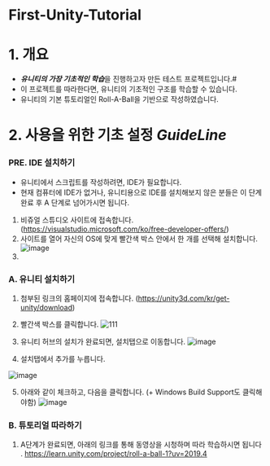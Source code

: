 # First-Unity-Tutorial
# 1. 개요 
- ***유니티의 가장 기초적인 학습***을 진행하고자 만든 테스트 프로젝트입니다.#
- 이 프로젝트를 따라한다면, 유니티의 기초적인 구조를 학습할 수 있습니다. 
- 유니티의 기본 튜토리얼인 Roll-A-Ball을 기반으로 작성하였습니다. 

# 2. 사용을 위한 기초 설정  ***GuideLine***

### PRE. IDE 설치하기
- 유니티에서 스크립트를 작성하려면, IDE가 필요합니다.
- 현재 컴퓨터에 IDE가 없거나, 유니티용으로 IDE를 설치해보지 않은 분들은 이 단계 완료 후 A 단계로 넘어가시면 됩니다. 
1. 비쥬얼 스튜디오 사이트에 접속합니다. (https://visualstudio.microsoft.com/ko/free-developer-offers/)
2. 사이트를 열어 자신의 OS에 맞게 빨간색 박스 안에서 한 개를 선택해 설치합니다. 
![image](https://user-images.githubusercontent.com/68228162/161474083-de8d5ea3-ea26-49a6-aec6-76a6c4b057e8.png)
3. 



### A. 유니티 설치하기  
1. 첨부된 링크의 홈페이지에 접속합니다. (https://unity3d.com/kr/get-unity/download)
2. 빨간색 박스를 클릭합니다.
![111](https://user-images.githubusercontent.com/68228162/161473622-51dc819d-dec0-40aa-b624-6c2a192abaa5.png)


3. 유니티 허브의 설치가 완료되면, 설치탭으로 이동합니다.
![image](https://user-images.githubusercontent.com/68228162/161473161-06ed0b04-e8bc-46f7-a3ac-4c9b0bbe0215.png)

4. 설치탭에서 추가를 누릅니다. 

![image](https://user-images.githubusercontent.com/68228162/161473190-c7342d30-262a-4090-9914-5f82a1027b1b.png)

5. 아래와 같이 체크하고, 다음을 클릭합니다. (+ Windows Build Support도 클릭해야함) 
![image](https://user-images.githubusercontent.com/68228162/161473206-0b66c665-94c1-46e6-9324-1e98d1ca8258.png)


### B. 튜토리얼 따라하기 
1. A단계가 완료되면, 아래의 링크를 통해 동영상을 시청하며 따라 학습하시면 됩니다 .
https://learn.unity.com/project/roll-a-ball-1?uv=2019.4
